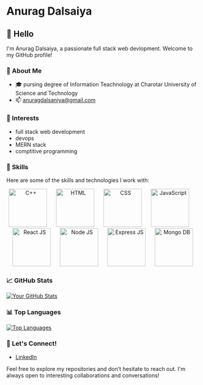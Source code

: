 # Anurag Dalsaiya

## 👋 Hello

I'm Anurag Dalsaiya, a passionate full stack web devlopment. Welcome to my GitHub profile!

### 🌱 About Me

- 🎓 pursing degree of Information Teachnology at Charotar University of Science and Technology
- 📫 anuragdalsaniya@gmail.com

### 🔭 Interests

- full stack web development
- devops
- MERN stack
- comptitive programming

### 🚀 Skills

Here are some of the skills and technologies I work with:

<p align="center">
  <img src="https://upload.wikimedia.org/wikipedia/commons/1/18/ISO_C%2B%2B_Logo.svg" alt="C++" width="100"  style="margin-right: 20px;" />
  <img src="https://www.w3.org/html/logo/downloads/HTML5_1Color_Black.svg" alt="HTML" width="100"  style="margin-right: 20px;" />
  <img src="https://upload.wikimedia.org/wikipedia/commons/d/d5/CSS3_logo_and_wordmark.svg" alt="CSS" width="100"  style="margin-right: 20px;" />
  <img src="https://upload.wikimedia.org/wikipedia/commons/6/6a/JavaScript-logo.png" alt="JavaScript" width="100"  style="margin-right: 20px;" />
  <img src="https://upload.wikimedia.org/wikipedia/commons/a/a7/React-icon.svg" alt="React JS" width="100"  style="margin-right: 20px;" />
  <img src="https://upload.wikimedia.org/wikipedia/commons/d/d9/Node.js_logo.svg" alt="Node JS" width="100" style="margin-right: 20px;" />
  <img src="https://upload.wikimedia.org/wikipedia/commons/6/64/Expressjs.png" alt="Express JS" width="100"  style="margin-right: 20px;" />
  <img src="https://webassets.mongodb.com/_com_assets/cms/mongodb_logo1-76twgcu2dm.png" alt="Mongo DB" width="100"  />
</p>

### 📈 GitHub Stats

[![Your GitHub Stats](https://github-readme-stats.vercel.app/api?username=anurag270102&show_icons=true&hide_title=true&hide=prs,contribs&theme=radical)](https://github.com/anurag270102)

### 📊 Top Languages

[![Top Languages](https://github-readme-stats.vercel.app/api/top-langs/?username=anurag270102&layout=compact&theme=radical)](https://github.com/anurag270102)

### 🤝 Let's Connect!

- [LinkedIn](https://www.linkedin.com/in/anurag-dalsaniya-48a48b254/)

Feel free to explore my repositories and don't hesitate to reach out. I'm always open to interesting collaborations and conversations!

